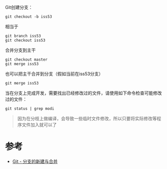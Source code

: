 Git创建分支：

```
git checkout -b iss53
```

相当于

```
git branch iss53
git checkout iss53
```

合并分支到主干

```
git checkout master
git merge iss53
```

也可以把主干合并到分支（假如当前在iss53分支）

```
git merge iss53
```

当在分支上完成开发，需要找出已经修改过的文件，请使用如下命令检查可能修改过的文件：

```
git status | grep modi
```

> 因为在分枝上做编译，会导致一些临时文件修改，所以只要将实际修改等程序文件加入就可以了



# 参考

* [Git - 分支的新建与合并](https://git-scm.com/book/zh/v1/Git-%E5%88%86%E6%94%AF-%E5%88%86%E6%94%AF%E7%9A%84%E6%96%B0%E5%BB%BA%E4%B8%8E%E5%90%88%E5%B9%B6)